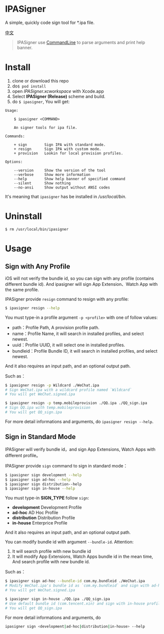 # IPASigner

A simple, quickly code sign tool for *.ipa file.

[中文](./README.zh-CN.md)

> IPASigner use [CommandLine](https://github.com/Magic-Unique/CommandLine) to parse arguments and print help banner.

# Install

1. clone or download this repo
2. do`$ pod install`
3. open *IPASigner.xcworkspace* with Xcode.app
4. Select **IPASigner (Release)** scheme and build.
5. do `$ ipasigner`, You will get:

```
Usage:

    $ ipasigner <COMMAND>

    An signer tools for ipa file.

Commands:

    + sign        Sign IPA with standard mode.
    + resign      Sign IPA with custom mode.
    + provision   Lookin for local provision profiles.

Options:

    --version     Show the version of the tool
    --verbose     Show more information
    --help        Show help banner of specified command
    --silent      Show nothing
    --no-ansi     Show output without ANSI codes
```

It's meaning that `ipasigner` has be installed in */usr/local/bin*.

# Uninstall

```shell
$ rm /usr/local/bin/ipasigner
```

# Usage

## Sign with Any Profile

iOS will not verify the bundle id, so you can sign with any profile (contains different bundle id). And ipasigner will sign App Extension、Watch App with the same profile.

IPASigner provide `resign` command to resign with any profile:

```bash
$ ipasigner resign --help
```

You must type-in a profile argument `-p <profile>` with one of follow values:

* path：Profile Path, A provision profile path.
* name：Profile Name, it will search in installed profiles, and select newest.
* uuid：Profile UUID, it will select one in installed profiles.
* bundleid：Profile Bundle ID, it will search in installed profiles, and select newest.

And it also requires an input path, and an optional output path.

Such as：

```bash
$ ipasigner resign -p Wildcard ./WeChat.ipa
# Sign WeChat.ipa with a wildcard profile named `Wildcard`
# You will get WeChat.signed.ipa
```

```bash
$ ipasigner resign -p temp.mobileprovision ./QQ.ipa ./QQ_sign.ipa
# Sign QQ.ipa with temp.mobileprovision
# You will get QQ_sign.ipa
```

For more detail informations and arguments, do `ipasigner resign --help`.

## Sign in Standard Mode

IPASigner will verify bundle id，and sign App Extensions, Watch Apps with different profile。

IPASigner provide `sign` command to sign in standard mode：

```bash
$ ipasigner sign development --help
$ ipasigner sign ad-hoc --help
$ ipasigner sign distribution--help
$ ipasigner sign in-house --help
```

You must type-in **SIGN_TYPE** follow `sign`:

* **development** Development Profile
* **ad-hoc** AD Hoc Profile 
* **distribution** Distribution Profile
* **in-house** Enterprice Profile

And it also requires an input path, and an optional output path.

You can modify bundle id with argument `--bundle-id`. Attention:

1. It will search profile with new bundle id
2. It will modify App Extensions, Watch Apps bundle id in the mean time, And search profile with new bundle id.

Such as：

```bash
$ ipasigner sign ad-hoc --bundle-id com.my.bundleid ./WeChat.ipa
# Modify WeChat.ipa's bundle id as `com.my.bundleid` and sign with ad-hoc profile
# You will get WeChat.signed.ipa
```

```bash
$ ipasigner sign in-house ./QQ.ipa ./QQ_sign.ipa
# Use default bundle id (com.tencent.xin) and sign with in-house profile
# You will get QQ_sign.ipa
```

For more detail informations and arguments, do

```bash
ipasigner sign <development|ad-hoc|distribution|in-house> --help
```
